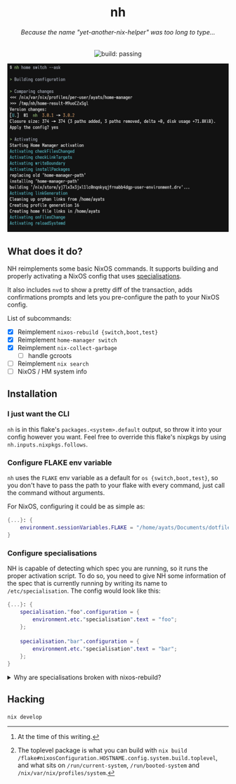 <h1 align="center">nh</h1>

<h6 align="center">Because the name "yet-another-nix-helper" was too long to type...</h1>

<p align="center">
  <img
    alt="build: passing"
    src="https://img.shields.io/github/actions/workflow/status/viperML/nh/build.yaml?branch=master&label=build"
  >
  </a>
</p>

![screenshot](./.github/screenshot.png)

## What does it do?

NH reimplements some basic NixOS commands. It supports building and properly activating a NixOS config that uses [specialisations](https://search.nixos.org/options?channel=unstable&show=specialisation).

It also includes `nvd` to show a pretty diff of the transaction, adds confirmations prompts and lets you pre-configure the path to your NixOS config.

List of subcommands:

- [x] Reimplement `nixos-rebuild {switch,boot,test}`
- [x] Reimplement `home-manager switch`
- [x] Reimplement `nix-collect-garbage`
  - [ ] handle gcroots
- [ ] Reimplement `nix search`
- [ ] NixOS / HM system info

## Installation

### I just want the CLI

`nh` is in this flake's `packages.<system>.default` output, so throw it into your config however you want. Feel free to override this flake's nixpkgs by using `nh.inputs.nixpkgs.follows`.

### Configure FLAKE env variable

`nh` uses the `FLAKE` env variable as a default for `os {switch,boot,test}`, so you don't have to pass the path to your flake with every command, just call the command without arguments.

For NixOS, configuring it could be as simple as:

```nix
{...}: {
    environment.sessionVariables.FLAKE = "/home/ayats/Documents/dotfiles";
}
```

### Configure specialisations

NH is capable of detecting which spec you are running, so it runs the proper activation script.
To do so, you need to give NH some information of the spec that is currently running by writing its name to `/etc/specialisation`. The config would look like this:

```nix
{...}: {
    specialisation."foo".configuration = {
        environment.etc."specialisation".text = "foo";
    };

    specialisation."bar".configuration = {
        environment.etc."specialisation".text = "bar";
    };
}
```

<details>
<summary>Why are specialisations broken with nixos-rebuild?</summary>

To understand why `nixos-rebuild` doesn't work[^1], we must know that it is just a shell wrapper around a more fundamental script from NixOS: `<toplevel package>/bin/switch-to-configuration`[^2].

This scripts has 2 possible commands: `boot` and `test`. What `nixos-rebuild` and `nh` do is basically building the toplevel pkg, and running `switch-to-configuration`. For `switch`, we run `test+boot` one after the other.

So, with specialisation, this changes. Specs create "another toplevel" under `<toplevel>/specialisation/<spec toplevel>`, with its own `/bin/switch-to-configuration`. Which one should we run?

- For `test`: `<toplevel>/specialisation/<spec>/bin/switch-to-configuration test`
- For `boot`: `<toplevel>/bin/switch-to-configuration boot`

We must run the namespaced one for `test`, and the root one for `boot`. Which is what `nixos-rebuild` doesn't do properly.


</details>

## Hacking

`nix develop`

[^1]: At the time of this writing.

[^2]: The toplevel package is what you can build with `nix build /flake#nixosConfiguration.HOSTNAME.config.system.build.toplevel`, and what sits on `/run/current-system`, `/run/booted-system` and `/nix/var/nix/profiles/system`.
